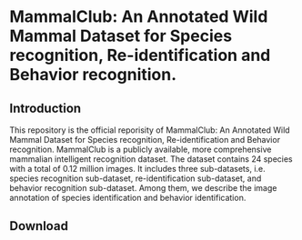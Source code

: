# MammalClub: An Annotated Wild Mammal Dataset for Species recognition, Re-identification and Behavior recognition.

## Introduction
This repository is the official reporisity of MammalClub: An Annotated Wild Mammal Dataset for Species recognition, Re-identification and Behavior recognition. MammalClub is a publicly available, more comprehensive mammalian intelligent recognition dataset. The dataset contains 24 species with a total of 0.12 million images. It includes three sub-datasets, i.e. species recognition sub-dataset, re-identification sub-dataset, and behavior recognition sub-dataset. Among them, we describe the image annotation of species identification and behavior identification.

## Download
